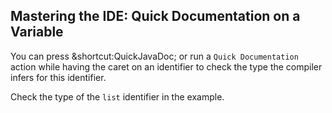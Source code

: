 ## Mastering the IDE: Quick Documentation on a Variable

You can press <span class="shortcut">&shortcut:QuickJavaDoc;</span>
or run a <span class="control">`Quick Documentation`</span> action 
while having the caret on an identifier to check the type the compiler infers
for this identifier.

Check the type of the `list` identifier in the example.